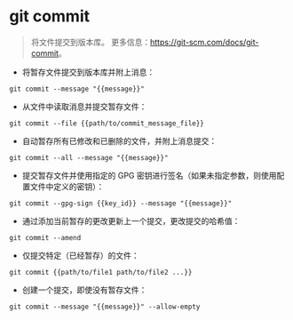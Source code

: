 # git commit

> 将文件提交到版本库。
> 更多信息：<https://git-scm.com/docs/git-commit>。

- 将暂存文件提交到版本库并附上消息：

`git commit --message "{{message}}"`

- 从文件中读取消息并提交暂存文件：

`git commit --file {{path/to/commit_message_file}}`

- 自动暂存所有已修改和已删除的文件，并附上消息提交：

`git commit --all --message "{{message}}"`

- 提交暂存文件并使用指定的 GPG 密钥进行签名（如果未指定参数，则使用配置文件中定义的密钥）：

`git commit --gpg-sign {{key_id}} --message "{{message}}"`

- 通过添加当前暂存的更改更新上一个提交，更改提交的哈希值：

`git commit --amend`

- 仅提交特定（已经暂存）的文件：

`git commit {{path/to/file1 path/to/file2 ...}}`

- 创建一个提交，即使没有暂存文件：

`git commit --message "{{message}}" --allow-empty`